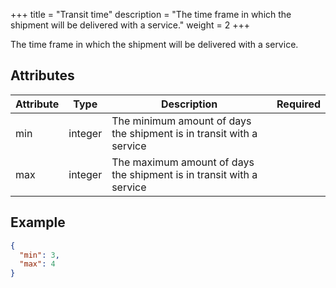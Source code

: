 +++
title = "Transit time"
description = "The time frame in which the shipment will be delivered with a service."
weight = 2
+++

The time frame in which the shipment will be delivered with a service.

## Attributes

Attribute      | Type       | Description                                                          | Required   
---------------|------------|----------------------------------------------------------------------|------------
min            | integer    | The minimum amount of days the shipment is in transit with a service | 
max            | integer    | The maximum amount of days the shipment is in transit with a service | 

## Example

```json
{
  "min": 3,
  "max": 4
}
```
